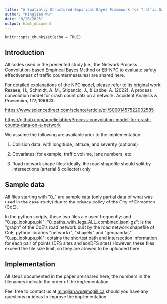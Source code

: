 ```yaml
---
title: "A Spatially Structured Empirical Bayes Framework for Traffic Safety Countermeasure Evaluation"
author: "Mingjian Wu"
date: "8/26/2025"
output: html_document
---
```


```{r setup, include=FALSE}
knitr::opts_chunk$set(echo = TRUE)
```

## Introduction

All codes used in the presented study (i.e., the Network Process Convolution-based Empirical Bayes Method or EB-NPC to evaluate safety effectiveness of traffic countermeasures) are shared here.

For detailed explanations of the NPC model, please refer to its original work: 
Rezaee, H., Schmidt, A. M., Stipancic, J., & Labbe, A. (2022). A process convolution model for crash count data on a network. Accident Analysis & Prevention, 177, 106823.

https://www.sciencedirect.com/science/article/pii/S0001457522002585

https://github.com/aurelielabbe/Process-convolution-model-for-crash-counts-data-on-a-network

We assume the following are available prior to the implementation:

1. Collision data: with longitude, latitude, and severity (optional)

2. Covariates: for example, traffic volume, lane numbers, etc.

3. Road network shape files: ideally, the road shapefile should split by intersections (arterial & collector) only


## Sample data

All files starting with "0_" are sample data (only partial data of what was used in the case study) due to the privacy policy of the City of Edmonton (CoE).

In the python scripts, these two files are used frequently:  and "0_sp_lookups.pkl":
  "0_paths_with_legs_ALL_combined.jsonl.gz": is the "graph" of the CoE's road network built by the road network shapefile of CoE, python libraries "networkx", "shapely" and "geopandas"
  "0_sp_lookups.pkl": cotains the shortest path and intersection information for each pair of points (DFS sites and nonDFS sites)
However, these files exceed the file size limit, so they are allowed to be uploaded here.

## Implementation

All steps documented in the paper are shared here, the numbers in the filenames indicate the order of the implementation.

Feel free to contact us at mingjian.wu@mcgill.ca should you have any questions or ideas to improve the implementation






